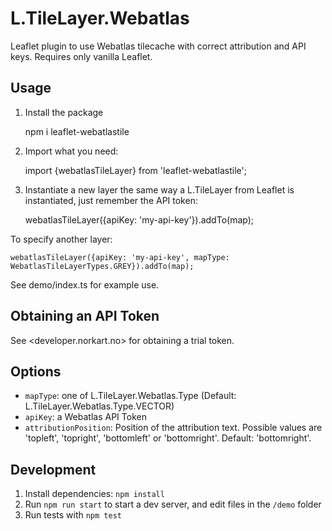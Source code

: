 # L.TileLayer.Webatlas

Leaflet plugin to use Webatlas tilecache with correct attribution and API keys. Requires only vanilla Leaflet.

## Usage

1. Install the package

   npm i leaflet-webatlastile

2. Import what you need:

   import {webatlasTileLayer} from 'leaflet-webatlastile';

3. Instantiate a new layer the same way a L.TileLayer from Leaflet is instantiated, just remember the API token:

   webatlasTileLayer({apiKey: 'my-api-key'}).addTo(map);

To specify another layer:

    webatlasTileLayer({apiKey: 'my-api-key', mapType: WebatlasTileLayerTypes.GREY}).addTo(map);

See demo/index.ts for example use.

## Obtaining an API Token

See <developer.norkart.no> for obtaining a trial token.

## Options

- `mapType`: one of L.TileLayer.Webatlas.Type (Default: L.TileLayer.Webatlas.Type.VECTOR)
- `apiKey`: a Webatlas API Token
- `attributionPosition`: Position of the attribution text. Possible values are 'topleft', 'topright', 'bottomleft' or 'bottomright'. Default: 'bottomright'.

## Development

1. Install dependencies: `npm install`
2. Run `npm run start` to start a dev server, and edit files in the `/demo` folder
3. Run tests with `npm test`
